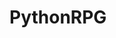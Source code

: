 # PythonRPG
<!-- Learning objective: Use and practice Python fundamentals, with an emphasis on Single Responsibility functions. 

Technologies: Python, Functions, Data Types, Flow Control (Conditionals), Loops, Dictionary/List Data Structures
 
Extra Credit Points: 5

You are Hercules, the greatest of the Greek Heroes! You have been tasked by King Eurystheus to slay the vicious Nemean Lion, defeat the impossible nine-headed Lernaean Hydra, and capture the guard dog of the underworld—Cerberus.

Features:
As a developer, I want to make at least five commits on GitHub with descriptive messages. 

As a user, I want an engaging story to be told using print() statements. 

As a user, I want Hercules (and each enemy), to have health, attack power, and a List of attack names saved in a Dictionary.

As a user, I want the ability to select Hercules’ attack using a menu prompt.

As a user, I want the foe’s attack to be chosen at random.

As a user, I want the results of each attack to be logged in the terminal. 

As a developer, I want to use an Attack() function that will terminate when Hercules or an enemy’s health reaches zero. 

As a developer, I want my RunGame() function to call my other functions in a logical order that will determine game flow.

As a developer, I want all of my functions to have a Single Responsibility. Remember, each function should do just one thing!  -->

